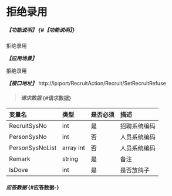 # 拒绝录用

##### _【功能说明】_ {#【功能说明】}

拒绝录用

_**【应用场景】**_

拒绝录用


_**【接口地址】**_
http://ip:port/RecruitAction/Recruit/SetRecruitRefuse

> #### _请求数据_ {#请求数据}

| 变量名 | 类型 | 是否必须 | 描述 |
| :--- | :--- | :--- | :--- |
| RecruitSysNo | int | 是 | 招聘系统编码 |
| PersonSysNo | int | 否 | 人员系统编码 |
| PersonSysNoList |array int | 否 | 人员系统编码 |
| Remark | string | 是 | 备注 |
| IsDove| int | 是 | 是否放鸽子 |




#### _应答数据_ {#应答数据-}



